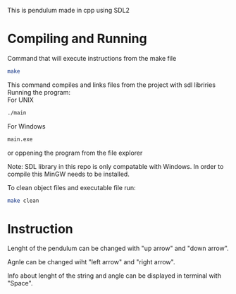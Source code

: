 This is pendulum made in cpp using SDL2     

# Compiling and Running
Command that will execute instructions from the make file 
```bash
make
```
This command compiles and links files from the project with sdl libriries     
Running the program:     
For UNIX
```bash
./main
```
For Windows     
```bash
main.exe
```     
or oppening the program from the file explorer


Note: SDL library in this repo is only compatable with Windows. In order to compile this MinGW needs to be installed.


To clean object files and executable file run:
```bash
make clean
```

# Instruction
Lenght of the pendulum can be changed with "up arrow" and "down arrow".

Agnle can be changed wiht "left arrow" and "right arrow".

Info about lenght of the string and angle can be displayed in terminal with "Space".

